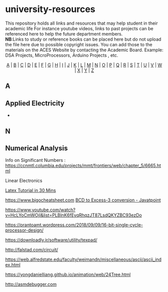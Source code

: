 # university-resources
This repository holds all links and resources that may help student in their academic life
For instance youtube videos, links to past projects can be referenced here to help the future department members.   
**NB**:Links to study or reference books can be placed here but do not upload the file here due to possible copyright issues. You can add those to the materials on the ACES Website by contacting the Academic Board.
Example: DSA Projects, MicroProcessors, Arduino Projects , etc. 
<p align="center">
  <a href="#A">A</a> | <a href="#B">B</a> | <a href="#C">C</a> | <a href="#D">D</a> | <a href="#E">E</a> | <a href="#F">F</a> | <a href="#G">G</a> | <a href="#H">H</a> | <a href="#I">I</a> | <a href="#J">J</a> | <a href="#K">K</a> | <a href="#L">L</a> | <a href="#M">M</a> | <a href="#N">N</a> | <a href="#O">O</a> | <a href="#P">P</a> | <a href="#Q">Q</a> | <a href="#R">R</a> | <a href="#S">S</a> | <a href="#T">T</a> | <a href="#U">U</a> | <a href="#V">V</a> | <a href="#W">W</a> | <a href="#X">X</a> | <a href="#Y">Y</a> | <a href="#Z">Z</a>
</p>

## <a name="A"> </a>A
## Applied Electricity
-

## <a name="N"> </a>N
## Numerical Analysis
Info on Significant Numbers : https://ccnmtl.columbia.edu/projects/mmt/frontiers/web/chapter_5/6665.html





Linear Electronics 

[Latex Tutorial in 30 Mins](https://www.overleaf.com/learn/latex/Learn_LaTeX_in_30_minutes)


https://www.bigocheatsheet.com
[BCD to Excess-3 conversion - Javatpoint](https://www.javatpoint.com/conversion-of-bcd-to-excess-3-code-in-digital-electronics)

https://www.youtube.com/watch?v=HcLYoCmWOjI&list=PLBlnK6fEyqRhqzJT87LsdQKYZBC93ezDo

https://prantoamt.wordpress.com/2018/09/09/16-bit-single-cycle-processor-design/

https://downloadly.ir/software/utility/texpad/

http://falstad.com/circuit/

https://web.alfredstate.edu/faculty/weimandn/miscellaneous/ascii/ascii_index.html

https://yongdanielliang.github.io/animation/web/24Tree.html


http://asmdebugger.com


